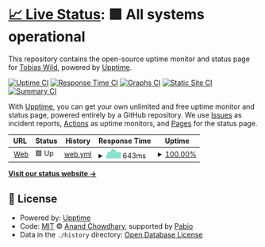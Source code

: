 # [📈 Live Status](https://tobiaswild.github.io/fictional-robot): <!--live status--> **🟩 All systems operational**

This repository contains the open-source uptime monitor and status page for [Tobias Wild](https://tobiaswild.de), powered by [Upptime](https://github.com/upptime/upptime).

[![Uptime CI](https://github.com/tobiaswild/fictional-robot/workflows/Uptime%20CI/badge.svg)](https://github.com/tobiaswild/fictional-robot/actions?query=workflow%3A%22Uptime+CI%22)
[![Response Time CI](https://github.com/tobiaswild/fictional-robot/workflows/Response%20Time%20CI/badge.svg)](https://github.com/tobiaswild/fictional-robot/actions?query=workflow%3A%22Response+Time+CI%22)
[![Graphs CI](https://github.com/tobiaswild/fictional-robot/workflows/Graphs%20CI/badge.svg)](https://github.com/tobiaswild/fictional-robot/actions?query=workflow%3A%22Graphs+CI%22)
[![Static Site CI](https://github.com/tobiaswild/fictional-robot/workflows/Static%20Site%20CI/badge.svg)](https://github.com/tobiaswild/fictional-robot/actions?query=workflow%3A%22Static+Site+CI%22)
[![Summary CI](https://github.com/tobiaswild/fictional-robot/workflows/Summary%20CI/badge.svg)](https://github.com/tobiaswild/fictional-robot/actions?query=workflow%3A%22Summary+CI%22)

With [Upptime](https://upptime.js.org), you can get your own unlimited and free uptime monitor and status page, powered entirely by a GitHub repository. We use [Issues](https://github.com/tobiaswild/fictional-robot/issues) as incident reports, [Actions](https://github.com/tobiaswild/fictional-robot/actions) as uptime monitors, and [Pages](https://tobiaswild.github.io/fictional-robot) for the status page.

<!--start: status pages-->
<!-- This summary is generated by Upptime (https://github.com/upptime/upptime) -->
<!-- Do not edit this manually, your changes will be overwritten -->
<!-- prettier-ignore -->
| URL | Status | History | Response Time | Uptime |
| --- | ------ | ------- | ------------- | ------ |
| <img alt="" src="https://icons.duckduckgo.com/ip3/tobiaswild.de.ico" height="13"> [Web](https://tobiaswild.de) | 🟩 Up | [web.yml](https://github.com/tobiaswild/fictional-robot/commits/HEAD/history/web.yml) | <details><summary><img alt="Response time graph" src="./graphs/web/response-time-week.png" height="20"> 643ms</summary><br><a href="https://tobiaswild.github.io/fictional-robot/history/web"><img alt="Response time 593" src="https://img.shields.io/endpoint?url=https%3A%2F%2Fraw.githubusercontent.com%2Ftobiaswild%2Ffictional-robot%2FHEAD%2Fapi%2Fweb%2Fresponse-time.json"></a><br><a href="https://tobiaswild.github.io/fictional-robot/history/web"><img alt="24-hour response time 620" src="https://img.shields.io/endpoint?url=https%3A%2F%2Fraw.githubusercontent.com%2Ftobiaswild%2Ffictional-robot%2FHEAD%2Fapi%2Fweb%2Fresponse-time-day.json"></a><br><a href="https://tobiaswild.github.io/fictional-robot/history/web"><img alt="7-day response time 643" src="https://img.shields.io/endpoint?url=https%3A%2F%2Fraw.githubusercontent.com%2Ftobiaswild%2Ffictional-robot%2FHEAD%2Fapi%2Fweb%2Fresponse-time-week.json"></a><br><a href="https://tobiaswild.github.io/fictional-robot/history/web"><img alt="30-day response time 593" src="https://img.shields.io/endpoint?url=https%3A%2F%2Fraw.githubusercontent.com%2Ftobiaswild%2Ffictional-robot%2FHEAD%2Fapi%2Fweb%2Fresponse-time-month.json"></a><br><a href="https://tobiaswild.github.io/fictional-robot/history/web"><img alt="1-year response time 593" src="https://img.shields.io/endpoint?url=https%3A%2F%2Fraw.githubusercontent.com%2Ftobiaswild%2Ffictional-robot%2FHEAD%2Fapi%2Fweb%2Fresponse-time-year.json"></a></details> | <details><summary><a href="https://tobiaswild.github.io/fictional-robot/history/web">100.00%</a></summary><a href="https://tobiaswild.github.io/fictional-robot/history/web"><img alt="All-time uptime 98.94%" src="https://img.shields.io/endpoint?url=https%3A%2F%2Fraw.githubusercontent.com%2Ftobiaswild%2Ffictional-robot%2FHEAD%2Fapi%2Fweb%2Fuptime.json"></a><br><a href="https://tobiaswild.github.io/fictional-robot/history/web"><img alt="24-hour uptime 100.00%" src="https://img.shields.io/endpoint?url=https%3A%2F%2Fraw.githubusercontent.com%2Ftobiaswild%2Ffictional-robot%2FHEAD%2Fapi%2Fweb%2Fuptime-day.json"></a><br><a href="https://tobiaswild.github.io/fictional-robot/history/web"><img alt="7-day uptime 100.00%" src="https://img.shields.io/endpoint?url=https%3A%2F%2Fraw.githubusercontent.com%2Ftobiaswild%2Ffictional-robot%2FHEAD%2Fapi%2Fweb%2Fuptime-week.json"></a><br><a href="https://tobiaswild.github.io/fictional-robot/history/web"><img alt="30-day uptime 98.94%" src="https://img.shields.io/endpoint?url=https%3A%2F%2Fraw.githubusercontent.com%2Ftobiaswild%2Ffictional-robot%2FHEAD%2Fapi%2Fweb%2Fuptime-month.json"></a><br><a href="https://tobiaswild.github.io/fictional-robot/history/web"><img alt="1-year uptime 98.94%" src="https://img.shields.io/endpoint?url=https%3A%2F%2Fraw.githubusercontent.com%2Ftobiaswild%2Ffictional-robot%2FHEAD%2Fapi%2Fweb%2Fuptime-year.json"></a></details>

<!--end: status pages-->

[**Visit our status website →**](https://tobiaswild.github.io/fictional-robot)

## 📄 License

- Powered by: [Upptime](https://github.com/upptime/upptime)
- Code: [MIT](./LICENSE) © [Anand Chowdhary](https://anandchowdhary.com), supported by [Pabio](https://pabio.com)
- Data in the `./history` directory: [Open Database License](https://opendatacommons.org/licenses/odbl/1-0/)
